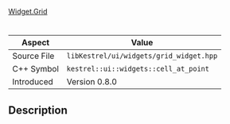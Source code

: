 [Widget.Grid](index.md)
# 
| Aspect | Value |
| --- | --- |
| Source File | `libKestrel/ui/widgets/grid_widget.hpp` |
| C++ Symbol | `kestrel::ui::widgets::cell_at_point` |
| Introduced | Version 0.8.0 |
## Description
